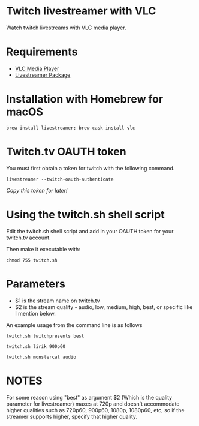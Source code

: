 # Twitch livestreamer with VLC

Watch twitch livestreams with VLC media player.

# Requirements
  - [VLC Media Player](https://www.videolan.org/vlc/index.html)
  - [Livestreamer Package](https://github.com/chrippa/livestreamer)
  
# Installation with Homebrew for macOS

  `brew install livestreamer; brew cask install vlc`

# Twitch.tv OAUTH token

You must first obtain a token for twitch with the following command.

 `livestreamer --twitch-oauth-authenticate`
 
*Copy this token for later!*

# Using the twitch.sh shell script

Edit the twitch.sh shell script and add in your OAUTH token for your twitch.tv account.

Then make it executable with:
  
  `chmod 755 twitch.sh`
  
# Parameters

* $1 is the stream name on twitch.tv
* $2 is the stream quality - audio, low, medium, high, best, or specific like I mention below.

An example usage from the command line is as follows
  
  `twitch.sh twitchpresents best`
  
  `twitch.sh lirik 900p60`
  
  `twitch.sh monstercat audio`
 
# NOTES

For some reason using "best" as argument $2 (Which is the quality parameter for livestreamer)
maxes at 720p and doesn't accommodate higher qualities such as 720p60, 900p60, 1080p, 1080p60, etc,
so if the streamer supports higher, specify that higher quality.
